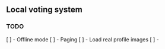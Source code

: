 ## Local voting system

### TODO
[ ] - Offline mode
[ ] - Paging
[ ] - Load real profile images
[ ] - 
